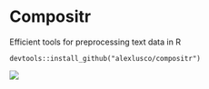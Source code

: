 # Compositr
Efficient tools for preprocessing text data in R

```devtools::install_github("alexlusco/compositr")```

![](https://github.com/alexlusco/compositr/blob/master/compositor.jpg)
